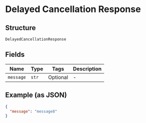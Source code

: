 
# Delayed Cancellation Response

## Structure

`DelayedCancellationResponse`

## Fields

| Name | Type | Tags | Description |
|  --- | --- | --- | --- |
| `message` | `str` | Optional | - |

## Example (as JSON)

```json
{
  "message": "message8"
}
```

